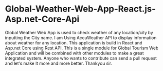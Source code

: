 # Global-Weather-Web-App-React.js-Asp.net-Core-Api
Global Weather Web App is used to check weather of any location/city by inputting the City name. I am Using AccuWeather API to display information about weather for any location. This application is build in React and Asp.net Core using Rest API.
ThIs is a single module for Global Tourism Web Application and will be combined with other modules to make a great integrated system.
Anyone who wants to contribute can send a pull request and let's make It more and more better. Thankyou sir.
